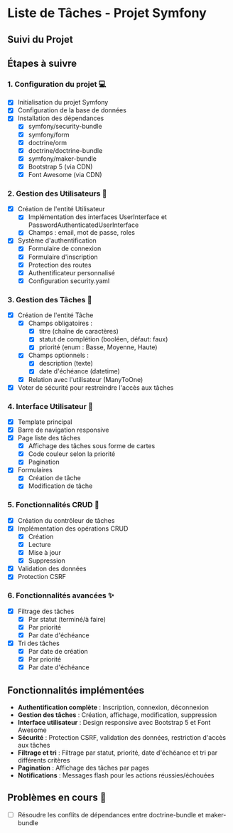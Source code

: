 # Liste de Tâches - Projet Symfony

## Suivi du Projet

## Étapes à suivre

### 1. Configuration du projet 💻
- [x] Initialisation du projet Symfony
- [x] Configuration de la base de données
- [x] Installation des dépendances
  - [x] symfony/security-bundle
  - [x] symfony/form
  - [x] doctrine/orm
  - [x] doctrine/doctrine-bundle
  - [x] symfony/maker-bundle
  - [x] Bootstrap 5 (via CDN)
  - [x] Font Awesome (via CDN)

### 2. Gestion des Utilisateurs 👤
- [x] Création de l'entité Utilisateur
  - [x] Implémentation des interfaces UserInterface et PasswordAuthenticatedUserInterface
  - [x] Champs : email, mot de passe, roles
- [x] Système d'authentification
  - [x] Formulaire de connexion
  - [x] Formulaire d'inscription
  - [x] Protection des routes
  - [x] Authentificateur personnalisé
  - [x] Configuration security.yaml

### 3. Gestion des Tâches 📝
- [x] Création de l'entité Tâche
  - [x] Champs obligatoires :
    - [x] titre (chaîne de caractères)
    - [x] statut de complétion (booléen, défaut: faux)
    - [x] priorité (enum : Basse, Moyenne, Haute)
  - [x] Champs optionnels :
    - [x] description (texte)
    - [x] date d'échéance (datetime)
  - [x] Relation avec l'utilisateur (ManyToOne)
- [x] Voter de sécurité pour restreindre l'accès aux tâches

### 4. Interface Utilisateur 🎨
- [x] Template principal
- [x] Barre de navigation responsive
- [x] Page liste des tâches
  - [x] Affichage des tâches sous forme de cartes
  - [x] Code couleur selon la priorité
  - [x] Pagination
- [x] Formulaires
  - [x] Création de tâche
  - [x] Modification de tâche

### 5. Fonctionnalités CRUD 💾
- [x] Création du contrôleur de tâches
- [x] Implémentation des opérations CRUD
  - [x] Création
  - [x] Lecture
  - [x] Mise à jour
  - [x] Suppression
- [x] Validation des données
- [x] Protection CSRF

### 6. Fonctionnalités avancées ✨
- [x] Filtrage des tâches
  - [x] Par statut (terminé/à faire)
  - [x] Par priorité
  - [x] Par date d'échéance
- [x] Tri des tâches
  - [x] Par date de création
  - [x] Par priorité
  - [x] Par date d'échéance

## Fonctionnalités implémentées

- **Authentification complète** : Inscription, connexion, déconnexion
- **Gestion des tâches** : Création, affichage, modification, suppression
- **Interface utilisateur** : Design responsive avec Bootstrap 5 et Font Awesome
- **Sécurité** : Protection CSRF, validation des données, restriction d'accès aux tâches
- **Filtrage et tri** : Filtrage par statut, priorité, date d'échéance et tri par différents critères
- **Pagination** : Affichage des tâches par pages
- **Notifications** : Messages flash pour les actions réussies/échouées

## Problèmes en cours 🚧
- [ ] Résoudre les conflits de dépendances entre doctrine-bundle et maker-bundle
